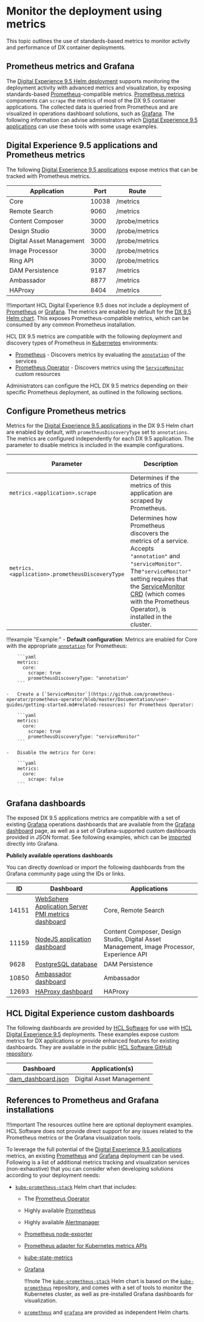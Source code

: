# Monitor the deployment using metrics

This topic outlines the use of standards-based metrics to monitor activity and performance of DX container deployments.

## Prometheus metrics and Grafana

The [Digital Experience 9.5 Helm deployment](../../deployment/helm_deployment.md) supports monitoring the deployment activity with advanced metrics and visualization, by exposing standards-based [Prometheus](https://prometheus.io/)-compatible metrics. [Prometheus metrics](https://prometheus.io/) components can `scrape` the metrics of most of the DX 9.5 container applications. The collected data is queried from Prometheus and are visualized in operations dashboard solutions, such as [Grafana](https://grafana.com/). The following information can advise administrators which [Digital Experience 9.5 applications](../../architecture/application_architecture.md) can use these tools with some usage examples.

## Digital Experience 9.5 applications and Prometheus metrics

The following [Digital Experience 9.5 applications](../../architecture/application_architecture.md) expose metrics that can be tracked with Prometheus metrics.

|Application|Port|Route|
|-----------|----|-----|
|Core|10038|/metrics|
|Remote Search|9060|/metrics|
|Content Composer|3000|/probe/metrics|
|Design Studio|3000|/probe/metrics|
|Digital Asset Management|3000|/probe/metrics|
|Image Processor|3000|/probe/metrics|
|Ring API|3000|/probe/metrics|
|DAM Persistence|9187|/metrics|
|Ambassador|8877|/metrics|
|HAProxy|8404|/metrics|

!!!important
    HCL Digital Experience 9.5 does not include a deployment of [Prometheus](https://prometheus.io/) or [Grafana](https://grafana.com/). The metrics are enabled by default for the [DX 9.5 Helm chart](../../deployment/preparation/overview.md). This exposes Prometheus-compatible metrics, which can be consumed by any common Prometheus installation.

HCL DX 9.5 metrics are compatible with the following deployment and discovery types of Prometheus in [Kubernetes](https://kubernetes.io/) environments:

-   [Prometheus](https://github.com/prometheus-community/helm-charts/tree/main/charts/prometheus) - Discovers metrics by evaluating the [`annotation`](https://kubernetes.io/docs/concepts/overview/working-with-objects/annotations/) of the services
-   [Prometheus Operator](https://github.com/prometheus-community/helm-charts/tree/main/charts/kube-prometheus-stack) - Discovers metrics using the [`ServiceMonitor`](https://github.com/prometheus-operator/prometheus-operator/blob/master/Documentation/user-guides/getting-started.md#related-resources) custom resources

Administrators can configure the HCL DX 9.5 metrics depending on their specific Prometheus deployment, as outlined in the following sections.

## Configure Prometheus metrics

Metrics for the [Digital Experience 9.5 applications](../../architecture/application_architecture.md) in the DX 9.5 Helm chart are enabled by default, with `prometheusDiscoveryType` set to `annotations`. The metrics are configured independently for each DX 9.5 application. The parameter to disable metrics is included in the example configurations.

|Parameter|Description|Default value|
|---------|-----------|-------------|
|`metrics.<application>.scrape`|Determines if the metrics of this application are scraped by Prometheus.|`true`|
|`metrics.<application>.prometheusDiscoveryType`|Determines how Prometheus discovers the metrics of a service. Accepts `"annotation"` and `"serviceMonitor"`. The`"serviceMonitor"` setting requires that the [ServiceMonitor CRD](https://github.com/prometheus-operator/prometheus-operator/blob/master/Documentation/user-guides/getting-started.md#related-resources) \(which comes with the Prometheus Operator\), is installed in the cluster.|`"annotation"`|

!!!example "Example:"
    -   __Default configuration__: Metrics are enabled for Core with the appropriate [`annotation`](https://kubernetes.io/docs/concepts/overview/working-with-objects/annotations/) for Prometheus:

        ```yaml
        metrics:
          core:
            scrape: true
            prometheusDiscoveryType: "annotation"
        ```

    -   Create a [`ServiceMonitor`](https://github.com/prometheus-operator/prometheus-operator/blob/master/Documentation/user-guides/getting-started.md#related-resources) for Prometheus Operator:

        ```yaml
        metrics:
          core:
            scrape: true
            prometheusDiscoveryType: "serviceMonitor"
        ```

    -   Disable the metrics for Core:

        ```yaml
        metrics:
          core:
            scrape: false
        ```

## Grafana dashboards

The exposed DX 9.5 applications metrics are compatible with a set of existing [Grafana](https://grafana.com/) operations dashboards that are available from the [Grafana dashboard](https://grafana.com/grafana/) page, as well as a set of Grafana-supported custom dashboards provided in JSON format. See following examples, which can be [imported](https://grafana.com/docs/grafana/latest/dashboards/export-import/#import-dashboard) directly into Grafana.

**Publicly available operations dashboards**

You can directly download or import the following dashboards from the Grafana community page using the IDs or links.

|ID|Dashboard|Applications|
|--|---------|------------|
|14151|[WebSphere Application Server PMI metrics dashboard](https://grafana.com/grafana/dashboards/14151)|Core, Remote Search|
|11159|[NodeJS application dashboard](https://grafana.com/grafana/dashboards/11159)|Content Composer, Design Studio, Digital Asset Management, Image Processor, Experience API|
|9628|[PostgreSQL database](https://grafana.com/grafana/dashboards/9628)|DAM Persistence|
|10850|[Ambassador dashboard](https://grafana.com/grafana/dashboards/10850)|Ambassador|
|12693|[HAProxy dashboard](https://grafana.com/grafana/dashboards/12693)|HAProxy|

## HCL Digital Experience custom dashboards

The following dashboards are provided by [HCL Software](https://www.hcltechsw.com/wps/portal) for use with [HCL Digital Experience 9.5](https://www.hcltechsw.com/dx) deployments. These examples expose custom metrics for DX applications or provide enhanced features for existing dashboards. They are available in the public [HCL Software GitHub repository](https://github.com/HCL-TECH-SOFTWARE/dx-metrics-grafana-dashboards).

|Dashboard|Application\(s\)|
|---------|----------------|
|[dam\_dashboard.json](https://github.com/HCL-TECH-SOFTWARE/dx-metrics-grafana-dashboards/blob/master/dx-dashboards/dam_dashboard.json)|Digital Asset Management|

## References to Prometheus and Grafana installations

!!!important
    The resources outline here are optional deployment examples. HCL Software does not provide direct support for any issues related to the Prometheus metrics or the Grafana visualization tools.

To leverage the full potential of the [Digital Experience 9.5 applications](../../architecture/application_architecture.md) metrics, an existing [Prometheus](https://prometheus.io/) and [Grafana](https://grafana.com/grafana/) deployment can be used. Following is a list of additional metrics tracking and visualization services \(non-exhaustive\) that you can consider when developing solutions according to your deployment needs:

-   [`kube-prometheus-stack`](https://github.com/prometheus-community/helm-charts/tree/main/charts/kube-prometheus-stack#kube-prometheus-stack) Helm chart that includes:

    -   The [Prometheus Operator](https://github.com/prometheus-operator/prometheus-operator)
    -   Highly available [Prometheus](https://prometheus.io/)
    -   Highly available [Alertmanager](https://github.com/prometheus/alertmanager)
    -   [Prometheus node-exporter](https://github.com/prometheus/node_exporter)
    -   [Prometheus adapter for Kubernetes metrics APIs](https://github.com/DirectXMan12/k8s-prometheus-adapter)
    -   [kube-state-metrics](https://github.com/kubernetes/kube-state-metrics)
    -   [Grafana](https://grafana.com/)
    
        !!!note
            The [`kube-prometheus-stack`](https://github.com/prometheus-community/helm-charts/tree/main/charts/kube-prometheus-stack#kube-prometheus-stack) Helm chart is based on the [`kube-prometheus`](https://github.com/prometheus-operator/kube-prometheus) repository, and comes with a set of tools to monitor the Kubernetes cluster, as well as pre-installed Grafana dashboards for visualization.
            
    -   [`prometheus`](https://github.com/prometheus-community/helm-charts/tree/main/charts/prometheus) and [`grafana`](https://github.com/grafana/helm-charts) are provided as independent Helm charts.
